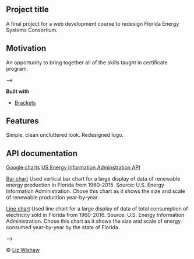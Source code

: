## Project title
A final project for a web development course to redesign Florida Energy Systems Consortium. 

## Motivation
An opportunity to bring together all of the skills taught in certificate program. 

<!--
## Build status
Build status of continus integration i.e. travis, appveyor etc. Ex. - 

<!--
[![Build Status](https://travis-ci.org/akashnimare/foco.svg?branch=master)](https://travis-ci.org/akashnimare/foco)
[![Windows Build Status](https://ci.appveyor.com/api/projects/status/github/akashnimare/foco?branch=master&svg=true)](https://ci.appveyor.com/project/akashnimare/foco/branch/master)
-->
-->

<!--
## Code style
If you're using any code style like xo, standard etc. That will help others while contributing to your project. Ex. -

<!--
[![js-standard-style](https://img.shields.io/badge/code%20style-standard-brightgreen.svg?style=flat)](https://github.com/feross/standard)

 
## Screenshots
Include logo/demo screenshot etc. TK

<!--
## Tech/framework used
Ex. -
-->

<b>Built with</b>
- [Brackets](http://brackets.io/)

## Features
Simple, clean uncluttered look. Redesigned logo. 

## API documentation
[Google charts](http://developers.google.com/chart/)
[US Energy Information Adminstration API](https://www.eia.gov/opendata/register.php)

[Bar chart](https://developers.google.com/chart/interactive/docs/gallery/barchart)
Used vertical bar chart for a large display of data of renewable energy production in Florida from 1960-2015. Source: U.S. Energy Information Administration. Chose this chart as it shows the size and scale of renewable production year-by-year.

[Line chart](https://developers.google.com/chart/interactive/docs/gallery/linechart)
Used line chart for a large display of data of total consumption of electricity sold in Florida from 1960-2016. Source: U.S. Energy Information Administration. Chose this chart as it shows the size and scale of energy consumed year-by-year by the state of Florida.
<!--
## Code Example
Show what the library does as concisely as possible, developers should be able to figure out **how** your project solves their problem by looking at the code example. Make sure the API you are showing off is obvious, and that your code is short and concise.

<!--
## Installation
Provide step by step series of examples and explanations about how to get a development env running.

## APIs
- [Google charts](http://developers.google.com/chart/)
- [US Energy Information Adminstration API](https://www.eia.gov/opendata/register.php)

- [Bar chart](https://www.eia.gov/opendata/qb.php?category=404 26&sdid=SEDS.REPRB.FL.A)
Used vertical bar chart for a large display of data of renewable energy production in Florida from 1960-2015. Source: U.S. Energy Information Administration. Chose this chart as it shows the size and scale of renewable production year-by-year.

- [Line chart](https://www.eia.gov/opendata/qb.php?category=40236&sdid= SEDS.TETCB.FL.A)
Used line chart for a large display of data of total consumption of electricity sold in Florida from 1960-2016. Source: U.S. Energy Information Administration. Chose this chart as it shows the size and scale of energy consumed year-by-year by the state of Florida.
-->

<!--
## Tests
Describe and show how to run the tests with code examples.

<!--
## How to use?
If people like your project they’ll want to learn how they can use it. To do so include step by step guide to use your project.
-->

<!--
## Contribute

<!--
Let people know how they can contribute into your project. A [contributing guideline](https://github.com/zulip/zulip-electron/blob/master/CONTRIBUTING.md) will be a big plus.
-->
-->

<!--
## Credits
Give proper credits. This could be a link to any repo which inspired you to build this project, any blogposts or links to people who contrbuted in this project. 
-->

<!--
## License
A short snippet describing the license (MIT, Apache etc)
-->

© [Liz Wishaw]()